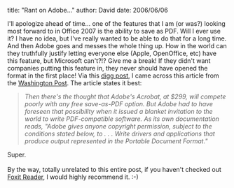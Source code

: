 
title: "Rant on Adobe..."
author: David
date: 2006/06/06

I'll apologize ahead of time... one of the features that I am (or was?) looking most forward to in Office 2007 is the ability to save as PDF. Will I ever use it? I have no idea, but I've really wanted to be able to do that for a long time. And then Adobe goes and messes the whole thing up. How in the world can they truthfully justify letting everyone else (Apple, OpenOffice, etc) have this feature, but Microsoft can't?!? Give me a break! If they didn't want companies putting this feature in, they never should have opened the format in the first place! Via this [digg post](http://digg.com/software/Why_the_Adobe_and_Microsoft_Deal_Fell_Through), I came across this article from the [Washington Post](http://www.washingtonpost.com/wp-dyn/content/article/2006/06/05/AR2006060501315.html?nav=rss_technology). The article states it best: <blockquote><i>Then there's the thought that Adobe's Acrobat, at $299, will compete poorly with any free save-as-PDF option. But Adobe had to have foreseen that possibility when it issued a blanket invitation to the world to write PDF-compatible software. As its own documentation reads, "Adobe gives anyone copyright permission, subject to the conditions stated below, to . . . Write drivers and applications that produce output represented in the Portable Document Format."</i></blockquote> Super.<br><br>By the way, totally unrelated to this entire post, if you haven't checked out [Foxit Reader](http://www.foxitsoftware.com/pdf/rd_intro.php), I would highly recommend it. :-)
